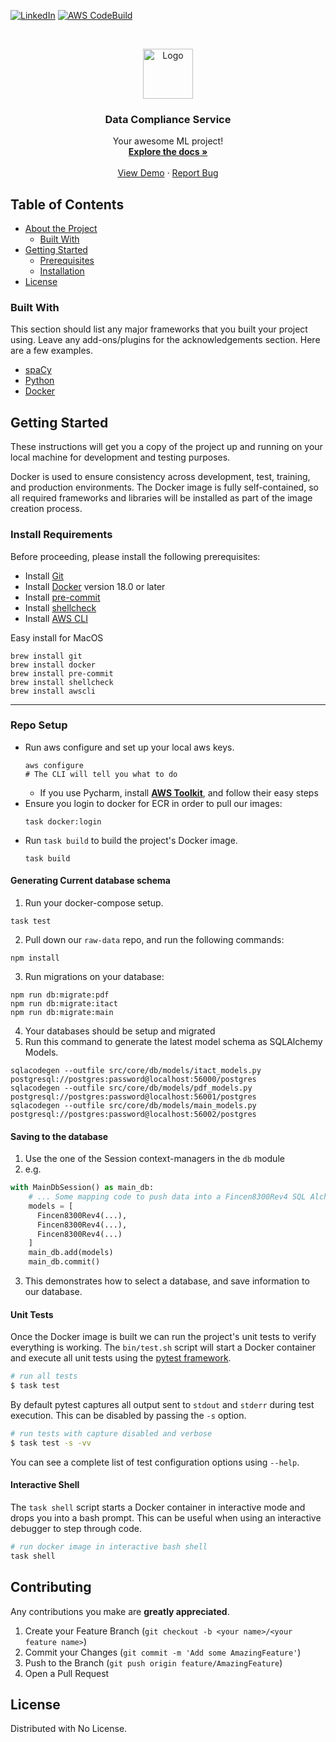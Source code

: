 <!-- PROJECT SHIELDS -->
<!--
*** I'm using markdown "reference style" links for readability.
*** Reference links are enclosed in brackets [ ] instead of parentheses ( ).
*** See the bottom of this document for the declaration of the reference variables
*** for contributors-url, forks-url, etc. This is an optional, concise syntax you may use.
*** https://www.markdownguide.org/basic-syntax/#reference-style-links
[![Contributors][contributors-shield]][contributors-url]
[![Forks][forks-shield]][forks-url]
[![Stargazers][stars-shield]][stars-url]
[![Issues][issues-shield]][issues-url]
-->
[![LinkedIn][linkedin-shield]][linkedin-url]
[![AWS CodeBuild][badge-shield]][badge-url]


<!-- PROJECT LOGO -->
<br />
<p align="center">
  <a href="https://www.linkedin.com/company/kungfuai/">
    <img src="https://media-exp1.licdn.com/dms/image/C4E0BAQEgWgybqu6dDg/company-logo_200_200/0?e=1611187200&v=beta&t=svIQxQQYJJWDvApMPTxnS3w5v_XXMHQFAvtSxzWpy6E" alt="Logo" width="80" height="80">
  </a>

  <h3 align="center">Data Compliance Service</h3>

  <p align="center">
    Your awesome ML project!
    <br />
    <a href=""><strong>Explore the docs »</strong></a>
    <br />
    <br />
    <a href="">View Demo</a>
    ·
    <a href="">Report Bug</a>
  </p>
</p>



<!-- TABLE OF CONTENTS -->
## Table of Contents

* [About the Project](#about-the-project)
  * [Built With](#built-with)
* [Getting Started](#getting-started)
  * [Prerequisites](#prerequisites)
  * [Installation](#installation)
* [License](#license)



### Built With
This section should list any major frameworks that you built your project using. Leave any add-ons/plugins for the acknowledgements section. Here are a few examples.
* [spaCy]()
* [Python]()
* [Docker]()



<!-- GETTING STARTED -->

## Getting Started

These instructions will get you a copy of the project up and running on your local machine for
development and testing purposes.

Docker is used to ensure consistency across development, test, training, and production
environments. The Docker image is fully self-contained, so all required frameworks and libraries
will be installed as part of the image creation process.

### Install Requirements

Before proceeding, please install the following prerequisites:

- Install [Git](https://git-scm.com)
- Install [Docker](https://www.docker.com) version 18.0 or later
- Install [pre-commit](https://pre-commit.com)
- Install [shellcheck](https://www.shellcheck.net/)
- Install [AWS CLI](https://formulae.brew.sh/formula/awscli)

Easy install for MacOS

```shell script
brew install git
brew install docker
brew install pre-commit
brew install shellcheck
brew install awscli
```

---


### Repo Setup

- Run aws configure and set up your local aws keys.
    ```shell script
    aws configure
    # The CLI will tell you what to do
    ```
    - If you use Pycharm, install [**AWS Toolkit**](https://docs.aws.amazon.com/toolkit-for-jetbrains/latest/userguide/key-tasks.html#key-tasks-install),
    and follow their easy steps
- Ensure you login to docker for ECR in order to pull our images:
  ```shell script
  task docker:login
  ```
- Run `task build` to build the project's Docker image.
    ```shell script
    task build
    ```

#### Generating Current database schema

1. Run your docker-compose setup.
```shell
task test
```
2. Pull down our `raw-data` repo, and run the following commands:
```shell
npm install
```
3. Run migrations on your database:
```shell
npm run db:migrate:pdf
npm run db:migrate:itact
npm run db:migrate:main
```
4. Your databases should be setup and migrated
5. Run this command to generate the latest model schema as SQLAlchemy Models.
```shell
sqlacodegen --outfile src/core/db/models/itact_models.py postgresql://postgres:password@localhost:56000/postgres
sqlacodegen --outfile src/core/db/models/pdf_models.py postgresql://postgres:password@localhost:56001/postgres
sqlacodegen --outfile src/core/db/models/main_models.py postgresql://postgres:password@localhost:56002/postgres
```

#### Saving to the database

1. Use the one of the Session context-managers in the `db` module
2. e.g.
```python
with MainDbSession() as main_db:
    # ... Some mapping code to push data into a Fincen8300Rev4 SQL Alchemy Model
    models = [
      Fincen8300Rev4(...),
      Fincen8300Rev4(...),
      Fincen8300Rev4(...)
    ]
    main_db.add(models)
    main_db.commit()
```
3. This demonstrates how to select a database, and save information to our database.


#### Unit Tests

Once the Docker image is built we can run the project's unit tests to verify everything is
working. The `bin/test.sh` script will start a Docker container and execute all unit tests using
the [pytest framework](https://docs.pytest.org/en/latest/).

```sh
# run all tests
$ task test
```

By default pytest captures all output sent to `stdout` and `stderr` during test execution. This
can be disabled by passing the `-s` option.

```sh
# run tests with capture disabled and verbose
$ task test -s -vv
```

You can see a complete list of test configuration options using `--help`.

#### Interactive Shell

The `task shell` script starts a Docker container in interactive mode and drops you into a bash
prompt. This can be useful when using an interactive debugger to step through code.

```sh
# run docker image in interactive bash shell
task shell
```

<!-- CONTRIBUTING -->
## Contributing

Any contributions you make are **greatly appreciated**.

1. Create your Feature Branch (`git checkout -b <your name>/<your feature name>`)
2. Commit your Changes (`git commit -m 'Add some AmazingFeature'`)
3. Push to the Branch (`git push origin feature/AmazingFeature`)
4. Open a Pull Request



<!-- LICENSE -->
## License

Distributed with No License.


<!-- MARKDOWN LINKS & IMAGES -->
<!-- https://www.markdownguide.org/basic-syntax/#reference-style-links -->
[license-shield]: https://img.shields.io/github/license/othneildrew/Best-README-Template.svg?style=flat-square
[badge-shield]: https://codebuild.us-gov-west-1.amazonaws.com/badges?uuid=eyJlbmNyeXB0ZWREYXRhIjoiTlBBTkhOSlk5dlFjUW9jc2JsbEhlUUx1Vk5kaHVoT2kxbnVoRnRhUFRVcCt1Y0N1N2xnWFZ2R3hqOHY3dzhyamg4TlpIUjlMR0g0VzNVMlkyZ2pobzVnPSIsIml2UGFyYW1ldGVyU3BlYyI6IkE5NUlDYm5naXh6TUFIbmsiLCJtYXRlcmlhbFNldFNlcmlhbCI6MX0%3D&branch=main
[badge-url]: https://console.amazonaws-us-gov.com/codesuite/codebuild/533333767769/projects/kungfu-vigiliant-keeper/history?region=us-gov-west-1&builds-meta=%7B%22f%22%3A%7B%22text%22%3A%22%22%7D%2C%22s%22%3A%7B%7D%2C%22n%22%3A20%2C%22i%22%3A0%7D
[linkedin-shield]: https://img.shields.io/badge/-LinkedIn-black.svg?style=flat-square&logo=linkedin&colorB=555
[linkedin-url]: https://www.linkedin.com/company/kungfuai/
[product-screenshot]: images/screenshot.png
